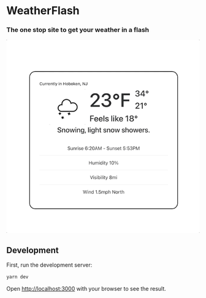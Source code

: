 # WeatherFlash
### The one stop site to get your weather in a flash 

![](docs/demo.gif)


## Development
First, run the development server:
```bash
yarn dev
```
Open [http://localhost:3000](http://localhost:3000) with your browser to see the result.

